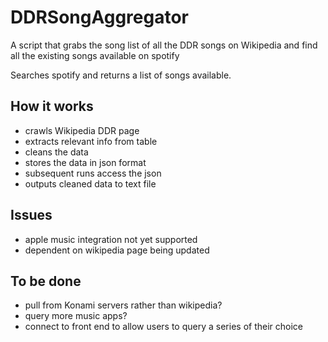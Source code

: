 # DDRSongAggregator
A script that grabs the song list of all the DDR songs on Wikipedia and find all the existing songs available on spotify

Searches spotify and returns a list of songs available.

## How it works

- crawls Wikipedia DDR page
- extracts relevant info from table
- cleans the data
- stores the data in json format
- subsequent runs access the json
- outputs cleaned data to text file

## Issues

- apple music integration not yet supported
- dependent on wikipedia page being updated

## To be done

- pull from Konami servers rather than wikipedia? 
- query more music apps?
- connect to front end to allow users to query a series of their choice

